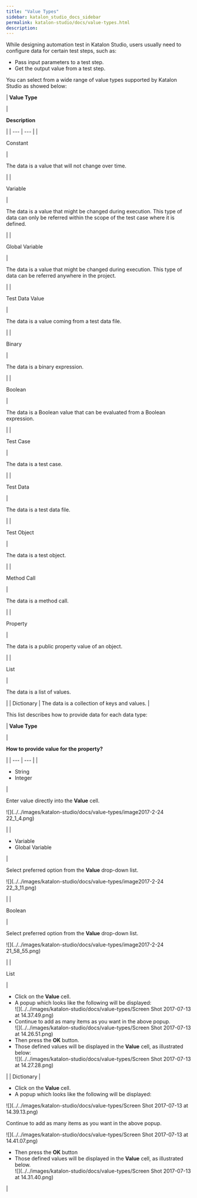 ```yaml
---
title: "Value Types" 
sidebar: katalon_studio_docs_sidebar
permalink: katalon-studio/docs/value-types.html 
description: 
---
```

While designing automation test in Katalon Studio, users usually need to configure data for certain test steps, such as:

*   Pass input parameters to a test step.
*   Get the output value from a test step.

You can select from a wide range of value types supported by Katalon Studio as showed below:

| 
**Value Type**

 | 

**Description**

 |
| --- | --- |
| 

Constant

 | 

The data is a value that will not change over time.

 |
| 

Variable

 | 

The data is a value that might be changed during execution. This type of data can only be referred within the scope of the test case where it is defined.

 |
| 

Global Variable

 | 

The data is a value that might be changed during execution. This type of data can be referred anywhere in the project.

 |
| 

Test Data Value

 | 

The data is a value coming from a test data file.

 |
| 

Binary

 | 

The data is a binary expression.

 |
| 

Boolean

 | 

The data is a Boolean value that can be evaluated from a Boolean expression.

 |
| 

Test Case

 | 

The data is a test case.

 |
| 

Test Data

 | 

The data is a test data file.

 |
| 

Test Object

 | 

The data is a test object.

 |
| 

Method Call

 | 

The data is a method call.

 |
| 

Property

 | 

The data is a public property value of an object.

 |
| 

List

 | 

The data is a list of values.

 |
| Dictionary | The data is a collection of keys and values. |

This list describes how to provide data for each data type:

| 
**Value Type**

 | 

**How to provide value for the property?**

 |
| --- | --- |
| 

*   String
*   Integer

 | 

Enter value directly into the **Value** cell.

![](../../images/katalon-studio/docs/value-types/image2017-2-24 22_1_4.png)



 |
| 

*   Variable
*   Global Variable

 | 

Select preferred option from the **Value** drop-down list.

![](../../images/katalon-studio/docs/value-types/image2017-2-24 22_3_11.png)



 |
| 

Boolean

 | 

Select preferred option from the **Value** drop-down list.

![](../../images/katalon-studio/docs/value-types/image2017-2-24 21_58_55.png)



 |
| 

List

 | 

*   Click on the **Value** cell.
*   A popup which looks like the following will be displayed:  
    ![](../../images/katalon-studio/docs/value-types/Screen Shot 2017-07-13 at 14.37.49.png)
*   Continue to add as many items as you want in the above popup.  
    ![](../../images/katalon-studio/docs/value-types/Screen Shot 2017-07-13 at 14.26.51.png)
*   Then press the **OK** button.
*   Those defined values will be displayed in the **Value** cell, as illustrated below:  
    ![](../../images/katalon-studio/docs/value-types/Screen Shot 2017-07-13 at 14.27.28.png)



 |
| Dictionary | 

*   Click on the **Value** cell.
*   A popup which looks like the following will be displayed:

![](../../images/katalon-studio/docs/value-types/Screen Shot 2017-07-13 at 14.39.13.png)

Continue to add as many items as you want in the above popup.

![](../../images/katalon-studio/docs/value-types/Screen Shot 2017-07-13 at 14.41.07.png)

*   Then press the **OK** button
*   Those defined values will be displayed in the **Value** cell, as illustrated below.  
    ![](../../images/katalon-studio/docs/value-types/Screen Shot 2017-07-13 at 14.31.40.png)



 |